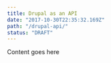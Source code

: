 ```yaml
---
title: Drupal as an API
date: "2017-10-30T22:35:32.169Z"
path: "/drupal-api/"
status: "DRAFT"
---
```


Content goes here